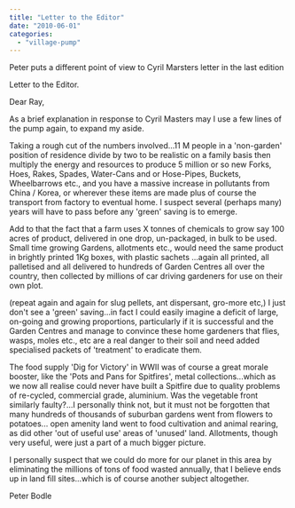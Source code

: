 ```yaml
---
title: "Letter to the Editor"
date: "2010-06-01"
categories: 
  - "village-pump"
---
```


Peter puts a different point of view to Cyril Marsters letter in the last edition

Letter to the Editor.

Dear Ray,

As a brief explanation in response to Cyril Masters may I use a few lines of the pump again, to expand my aside.

Taking a rough cut of the numbers involved...11 M people in a 'non-garden' position of residence divide by two to be realistic on a family basis then multiply the energy and resources to produce 5 million or so new Forks, Hoes, Rakes, Spades, Water-Cans and or Hose-Pipes, Buckets, Wheelbarrows etc., and you have a massive increase in pollutants from China / Korea, or wherever these items are made plus of course the transport from factory to eventual home. I suspect several (perhaps many) years will have to pass before any 'green' saving is to emerge.

Add to that the fact that a farm uses X tonnes of chemicals to grow say 100 acres of product, delivered in one drop, un-packaged, in bulk to be used. Small time growing Gardens, allotments etc., would need the same product in brightly printed 1Kg boxes, with plastic sachets ...again all printed, all palletised and all delivered to hundreds of Garden Centres all over the country, then collected by millions of car driving gardeners for use on their own plot.

(repeat again and again for slug pellets, ant dispersant, gro-more etc,) I just don't see a 'green' saving...in fact I could easily imagine a deficit of large, on-going and growing proportions, particularly if it is successful and the Garden Centres and manage to convince these home gardeners that flies, wasps, moles etc., etc are a real danger to their soil and need added specialised packets of 'treatment' to eradicate them.

The food supply 'Dig for Victory' in WWII was of course a great morale booster, like the 'Pots and Pans for Spitfires', metal collections...which as we now all realise could never have built a Spitfire due to quality problems of re-cycled, commercial grade, aluminium. Was the vegetable front similarly faulty?...I personally think not, but it must not be forgotten that many hundreds of thousands of suburban gardens went from flowers to potatoes... open amenity land went to food cultivation and animal rearing, as did other 'out of useful use' areas of 'unused' land. Allotments, though very useful, were just a part of a much bigger picture.

I personally suspect that we could do more for our planet in this area by eliminating the millions of tons of food wasted annually, that I believe ends up in land fill sites...which is of course another subject altogether.

Peter Bodle
